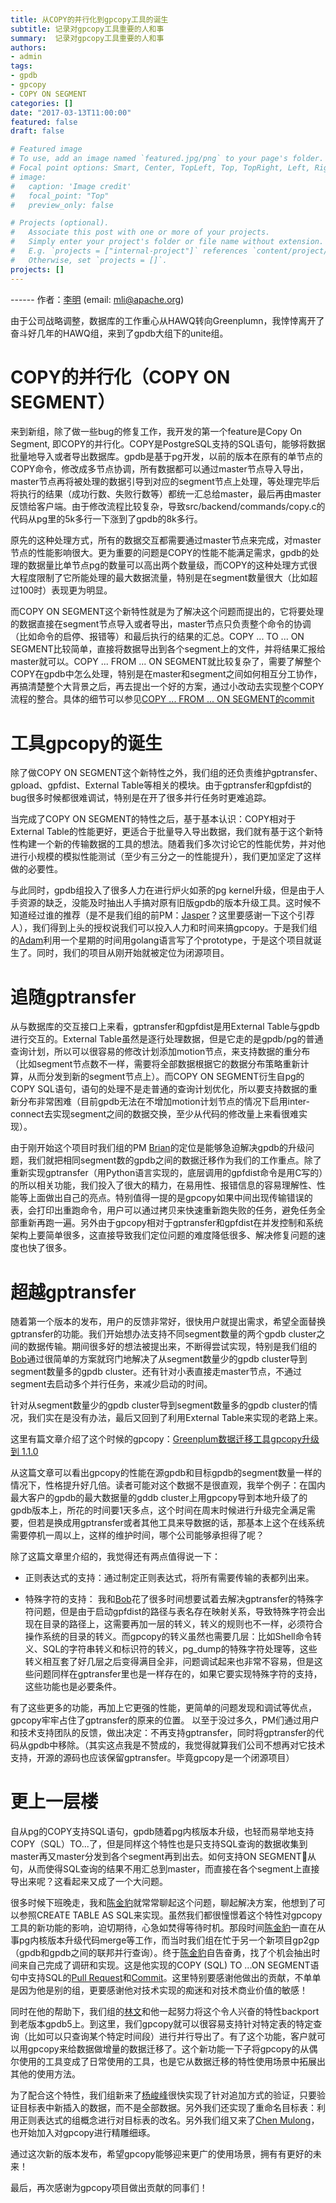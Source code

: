 ```yaml
---
title: 从COPY的并行化到gpcopy工具的诞生
subtitle: 记录对gpcopy工具重要的人和事
summary:  记录对gpcopy工具重要的人和事
authors:
- admin
tags:
- gpdb
- gpcopy
- COPY ON SEGMENT
categories: []
date: "2017-03-13T11:00:00"
featured: false
draft: false

# Featured image
# To use, add an image named `featured.jpg/png` to your page's folder.
# Focal point options: Smart, Center, TopLeft, Top, TopRight, Left, Right, BottomLeft, Bottom, BottomRight
# image:
#   caption: 'Image credit'
#   focal_point: "Top"
#   preview_only: false

# Projects (optional).
#   Associate this post with one or more of your projects.
#   Simply enter your project's folder or file name without extension.
#   E.g. `projects = ["internal-project"]` references `content/project/deep-learning/index.md`.
#   Otherwise, set `projects = []`.
projects: []
---
```


------ 作者：[李明](https://github.com/liming01) (email: mli@apache.org)

由于公司战略调整，数据库的工作重心从HAWQ转向Greenplumn，我悻悻离开了奋斗好几年的HAWQ组，来到了gpdb大组下的unite组。

# COPY的并行化（COPY ON SEGMENT）

来到新组，除了做一些bug的修复工作，我开发的第一个feature是Copy On Segment, 即COPY的并行化。COPY是PostgreSQL支持的SQL语句，能够将数据批量地导入或者导出数据库。gpdb是基于pg开发，以前的版本在原有的单节点的COPY命令，修改成多节点协调，所有数据都可以通过master节点导入导出，master节点再将被处理的数据引导到对应的segment节点上处理，等处理完毕后将执行的结果（成功行数、失败行数等）都统一汇总给master，最后再由master反馈给客户端。由于修改流程比较复杂，导致src/backend/commands/copy.c的代码从pg里的5k多行一下涨到了gpdb的8k多行。

原先的这种处理方式，所有的数据交互都需要通过master节点来完成，对master节点的性能影响很大。更为重要的问题是COPY的性能不能满足需求，gpdb的处理的数据量比单节点pg的数量可以高出两个数量级，而COPY的这种处理方式很大程度限制了它所能处理的最大数据流量，特别是在segment数量很大（比如超过100时）表现更为明显。

而COPY ON SEGMENT这个新特性就是为了解决这个问题而提出的，它将要处理的数据直接在segment节点导入或者导出，master节点只负责整个命令的协调（比如命令的启停、报错等）和最后执行的结果的汇总。COPY ... TO ... ON SEGMENT比较简单，直接将数据导出到各个segment上的文件，并将结果汇报给master就可以。COPY ... FROM ... ON SEGMENT就比较复杂了，需要了解整个COPY在gpdb中怎么处理，特别是在master和segment之间如何相互分工协作，再搞清楚整个大背景之后，再去提出一个好的方案，通过小改动去实现整个COPY流程的整合。具体的细节可以参见[COPY ... FROM ... ON SEGMENT的commit](https://github.com/greenplum-db/gpdb/commit/e254287ef997b2b33cdca5ec627bd9fc163d12e3)

# 工具gpcopy的诞生

除了做COPY ON SEGMENT这个新特性之外，我们组的还负责维护gptransfer、gpload、gpfdist、External Table等相关的模块。由于gptransfer和gpfdist的bug很多时候都很难调试，特别是在开了很多并行任务时更难追踪。

当完成了COPY ON SEGMENT的特性之后，基于基本认识：COPY相对于External Table的性能更好，更适合于批量导入导出数据，我们就有基于这个新特性构建一个新的传输数据的工具的想法。随着我们多次讨论它的性能优势，并对他进行小规模的模拟性能测试（至少有三分之一的性能提升），我们更加坚定了这样做的必要性。

与此同时，gpdb组投入了很多人力在进行炉火如荼的pg kernel升级，但是由于人手资源的缺乏，没能及时抽出人手搞对原有旧版gpdb的版本升级工具。这时候不知道经过谁的推荐（是不是我们组的前PM：[Jasper](https://github.com/lij55)？这里要感谢一下这个引荐人），我们得到上头的授权说我们可以投入人力和时间来搞gpcopy。于是我们组的[Adam](https://github.com/adam8157)利用一个星期的时间用golang语言写了个prototype，于是这个项目就诞生了。同时，我们的项目从刚开始就被定位为闭源项目。

# 追随gptransfer

从与数据库的交互接口上来看，gptransfer和gpfdist是用External Table与gpdb进行交互的。External Table虽然是逐行处理数据，但是它走的是gpdb/pg的普通查询计划，所以可以很容易的修改计划添加motion节点，来支持数据的重分布（比如segment节点数不一样，需要将全部数据根据它的数据分布策略重新计算，从而分发到新的segment节点上）。而COPY ON SEGMENT衍生自pg的COPY SQL语句，语句的处理不是走普通的查询计划优化，所以要支持数据的重新分布非常困难（目前gpdb无法在不增加motion计划节点的情况下启用inter-connect去实现segment之间的数据交换，至少从代码的修改量上来看很难实现）。

由于刚开始这个项目时我们组的PM [Brian](https://github.com/brianlugongyu)的定位是能够急迫解决gpdb的升级问题，我们就把相同segment数的gpdb之间的数据迁移作为我们的工作重点。除了重新实现gptransfer（用Python语言实现的，底层调用的gpfdist命令是用C写的）的所以相关功能，我们投入了很大的精力，在易用性、报错信息的容易理解性、性能等上面做出自己的亮点。特别值得一提的是gpcopy如果中间出现传输错误的表，会打印出重跑命令，用户可以通过拷贝来快速重新跑失败的任务，避免任务全部重新再跑一遍。另外由于gpcopy相对于gptransfer和gpfdist在并发控制和系统架构上要简单很多，这直接导致我们定位问题的难度降低很多、解决修复问题的速度也快了很多。

# 超越gptransfer

随着第一个版本的发布，用户的反馈非常好，很快用户就提出需求，希望全面替换gptransfer的功能。我们开始想办法支持不同segment数量的两个gpdb cluster之间的数据传输。期间很多好的想法被提出来，不断得尝试实现，特别是我们组的[Bob](https://github.com/baotingfang)通过很简单的方案就窍门地解决了从segment数量少的gpdb cluster导到segment数量多的gpdb cluster。还有针对小表直接走master节点，不通过segment去启动多个并行任务，来减少启动的时间。

针对从segment数量少的gpdb cluster导到segment数量多的gpdb cluster的情况，我们实在是没有办法，最后又回到了利用External Table来实现的老路上来。

这里有篇文章介绍了这个时候的gpcopy：[Greenplum数据迁移工具gpcopy升级到 1.1.0](https://cloud.tencent.com/developer/news/355959)

从这篇文章可以看出gpcopy的性能在源gpdb和目标gpdb的segment数量一样的情况下，性格提升好几倍。读者可能对这个数据不是很直观，我举个例子：在国内最大客户的gpdb的最大数据量的gddb cluster上用gpcopy导到本地升级了的gpdb版本上，所花的时间要1天多点，这个时间在周末时候进行升级完全满足需要，但若是换成用gptransfer或者其他工具来导数据的话，那基本上这个在线系统需要停机一周以上，这样的维护时间，哪个公司能够承担得了呢？

除了这篇文章里介绍的，我觉得还有两点值得说一下：

- 正则表达式的支持：通过制定正则表达式，将所有需要传输的表都列出来。

- 特殊字符的支持： 我和[Bob](https://github.com/baotingfang)花了很多时间想要试着去解决gptransfer的特殊字符问题，但是由于启动gpfdist的路径与表名存在映射关系，导致特殊字符会出现在目录的路径上，这需要再加一层的转义，转义的规则也不一样，必须符合操作系统的目录的转义。而gpcopy的转义虽然也需要几层：比如Shell命令转义、SQL的字符串转义和标识符的转义，pg_dump的特殊字符处理等，这些转义相互套了好几层之后变得满目全非，问题调试起来也非常不容易，但是这些问题同样在gptransfer里也是一样存在的，如果它要实现特殊字符的支持，这些功能也是必要条件。

有了这些更多的功能，再加上它更强的性能，更简单的问题发现和调试等优点，gpcopy牢牢占住了gptransfer的原来的位置。
以至于没过多久，PM们通过用户和技术支持团队的反馈，做出决定：不再支持gptransfer，同时将gptransfer的代码从gpdb中移除。（其实这点我是不赞成的，我觉得就算我们公司不想再对它技术支持，开源的源码也应该保留gptransfer。毕竟gpcopy是一个闭源项目）

# 更上一层楼

自从pg的COPY支持SQL语句，gpdb随着pg内核版本升级，也轻而易举地支持COPY（SQL）TO...了，但是同样这个特性也是只支持SQL查询的数据收集到master再又master分发到各个segment再到出去。如何支持ON SEGMENT从句，从而使得SQL查询的结果不用汇总到master，而直接在各个segment上直接导出来呢？这看起来又成了一个大问题。

很多时候下班晚走，我和[陈金豹](https://github.com/baobao0206)就常常聊起这个问题，聊起解决方案，他想到了可以参照CREATE TABLE AS SQL来实现。虽然我们都很憧憬着这个特性对gpcopy工具的新功能的影响，迫切期待，心急如焚得等待时机。那段时间[陈金豹](https://github.com/baobao0206)一直在从事pg内核版本升级代码merge等工作，而当时我们组在忙于另一个新项目gp2gp（gpdb和gpdb之间的联邦并行查询）。终于[陈金豹](https://github.com/baobao0206)自告奋勇，找了个机会抽出时间来自己完成了调研和实现。这是他实现的COPY (SQL) TO ...ON SEGMENT语句中支持SQL的[Pull Request](https://github.com/greenplum-db/gpdb/pull/6077)和[Commit](https://github.com/greenplum-db/gpdb/commit/bad6cebc942ad2abc77b36b4d3a1d55236e33a18)。这里特别要感谢他做出的贡献，不单单是因为他是别的组，更要感谢他对技术实现的痴迷和对技术商业价值的敏感！

同时在他的帮助下，我们组的[林文](https://github.com/linwen)和他一起努力将这个令人兴奋的特性backport到老版本gpdb5上。到这里，我们gpcopy就可以很容易支持针对特定表的特定查询（比如可以只查询某个特定时间段）进行并行导出了。有了这个功能，客户就可以用gpcopy来给数据做增量的数据迁移了。这个新功能一下子将gpcopy的从偶尔使用的工具变成了日常使用的工具，也是它从数据迁移的特性使用场景中拓展出其他的使用方法。

为了配合这个特性，我们组新来了[杨峻峰](https://github.com/JunfengYang)很快实现了针对追加方式的验证，只要验证目标表中新插入的数据，而不是全部数据。另外我们还实现了重命名目标表：利用正则表达式的组概念进行对目标表的改名。另外我们组又来了[Chen Mulong](https://github.com/beeender)，也开始加入对gpcopy进行精雕细琢。

通过这次新的版本发布，希望gpcopy能够迎来更广的使用场景，拥有有更好的未来！

最后，再次感谢为gpcopy项目做出贡献的同事们！
